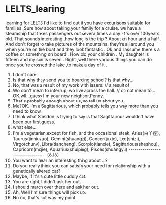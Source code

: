 # LELTS_learing
learning for LELTS
I'd like to find out if you have excurisons suitable for families.
Sure how about taking your family for a cruise.
we have a steamship that takes passengers out severa times a day -it's over 100years old.
That sounds interesting .how long is the trip ?
About an hour and  a half .
And don't forget to take pictures of the mountains.
they're all around you when you're on the boat and they look fantastic .
Ok,and I assume there's a coffee or something on board .
How old your children .
My daughter is fifteen and my son is seven .
Right ,well there various things you can do  once you're crossed  the lake ,to make  a day of it .
1. I don't care.
2. Is that why they send you to boarding school?   Is that why...
3. No, that was a result of my work with lasers.      // a result of 
4. Wo don't mean to interrup; wo live across the hall.     // do not mean to...
   OK,wll...guess I'm your new neighbor,Penny.
5. That's probably enough about us, so tell us about you.
6. Me?OK. I'm a Sagittarious, which probably tells you way more than you need to know.
7. I think what Sheldon is trying to say is that Sagittarious wouldn't have been our first guess.
8. what else...
9. I'm a vegetarian,except for fish, and the occasional steak.
Aries(白羊座), Taurus(jinniuzuo), Gemini(shuangzi), Cancer(juxie), Leo(shizi), Virgo(chunv), Libra(tiancheng), Scorpio(tianxie), Sagittarious(sheshou), Capricorn(mojie), Aquarius(shuiping), Pisces(shuangyu)
--------------------------------（8.13）
1. You want to hear an interesting thing about ...?
2. Do you really think you can satisfy your need for relationship with a genetically altered cat?
3. Maybe, if it's a cute little cuddly cat.
4. You are right, I didn't ask her out.
5. I should march over there and ask her out.
6. Ah, Well I'm sure things will pick up.
7. No no, that's not was my point.
